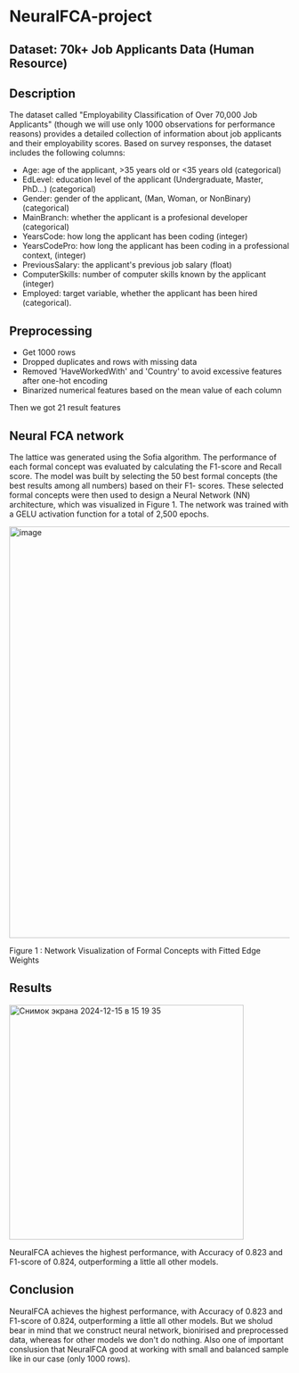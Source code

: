# NeuralFCA-project

## Dataset: **70k+ Job Applicants Data (Human Resource)**

## Description

The dataset called "Employability Classification of Over 70,000 Job Applicants" (though we will use only 1000 observations for performance reasons) provides a detailed collection of information about job applicants and their employability scores. Based on survey responses, the dataset includes the following columns:

- Age: age of the applicant, >35 years old or <35 years old (categorical)
- EdLevel: education level of the applicant (Undergraduate, Master, PhD…) (categorical)
- Gender: gender of the applicant, (Man, Woman, or NonBinary) (categorical)
- MainBranch: whether the applicant is a profesional developer (categorical)
- YearsCode: how long the applicant has been coding (integer)
- YearsCodePro: how long the applicant has been coding in a professional context, (integer)
- PreviousSalary: the applicant's previous job salary (float)
- ComputerSkills: number of computer skills known by the applicant (integer)
- Employed: target variable, whether the applicant has been hired (categorical).

## Preprocessing 
- Get 1000 rows 
- Dropped duplicates and rows with missing data
- Removed 'HaveWorkedWith' and 'Country' to avoid excessive features after one-hot encoding
- Binarized numerical features based on the mean value of each column

Then we got 21 result features

## Neural FCA network

The lattice was generated using the Sofia algorithm. The performance of each formal concept was evaluated by calculating the F1-score and Recall score.
The model was built by selecting the 50 best formal concepts (the best results among all numbers) based on their F1- scores. These selected formal concepts were then used to design a Neural Network (NN) architecture, which was visualized in Figure 1. The network was trained with a GELU activation function for a total of 2,500 epochs.

  <img width="738" alt="image" src="https://github.com/user-attachments/assets/00697594-9c66-4f7f-a60e-12b32927dc56" />

  Figure 1 :  Network Visualization of Formal Concepts with Fitted Edge Weights
  
## Results
<img width="421" alt="Снимок экрана 2024-12-15 в 15 19 35" src="https://github.com/user-attachments/assets/c5181b07-340e-4e59-8438-90fc52c458cd" />

NeuralFCA achieves the highest performance, with Accuracy of 0.823 and F1-score of 0.824, outperforming a little all other models. 

## Conclusion 

NeuralFCA achieves the highest performance, with Accuracy of 0.823 and F1-score of 0.824, outperforming a little all other models. But we sholud bear in mind that we construct neural network, bionirised and preprocessed data, whereas for other models we don't do nothing. Also one of important conslusion that NeuralFCA good at working with small and balanced sample like in our case (only 1000 rows).
